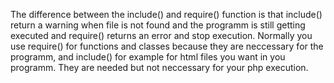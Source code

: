 The difference between the include() and require() function is that include() return a warning when file is not found and the programm is still getting executed and require() returns an error and stop execution.
Normally you use require() for functions and classes because they are neccessary for the programm, and include() for example for html files you want in you programm. They are needed but not neccessary for your php execution.

